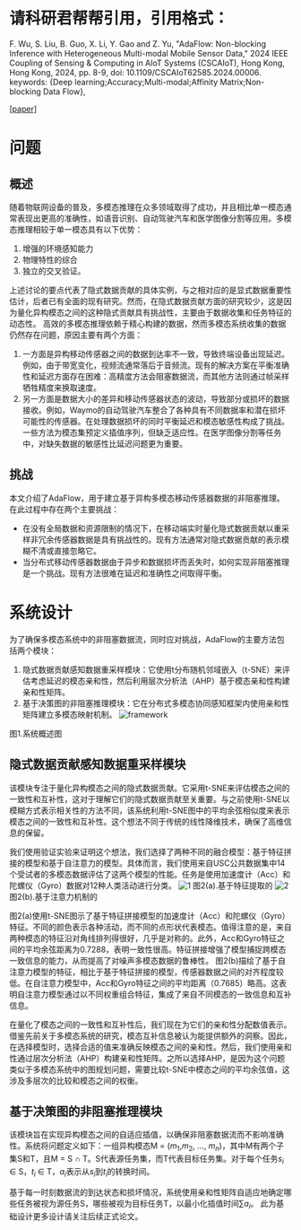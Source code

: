 # 请科研君帮帮引用，引用格式：
F. Wu, S. Liu, B. Guo, X. Li, Y. Gao and Z. Yu, "AdaFlow: Non-blocking Inference with Heterogeneous Multi-modal Mobile Sensor Data," 2024 IEEE Coupling of Sensing & Computing in AIoT Systems (CSCAIoT), Hong Kong, Hong Kong, 2024, pp. 8-9, doi: 10.1109/CSCAIoT62585.2024.00006. keywords: {Deep learning;Accuracy;Multi-modal;Affinity Matrix;Non-blocking Data Flow},

[[paper]](https://ieeexplore.ieee.org/stamp/stamp.jsp?tp=&arnumber=10607768)
# 问题
## 概述
随着物联网设备的普及，多模态推理在众多领域取得了成功，并且相比单一模态通常表现出更高的准确性，如语音识别、自动驾驶汽车和医学图像分割等应用。多模态推理相较于单一模态具有以下优势：
1. 增强的环境感知能力
2. 物理特性的综合
3. 独立的交叉验证。

上述讨论的要点代表了隐式数据贡献的具体实例，与之相对应的是显式数据重要性估计，后者已有全面的现有研究。然而，在隐式数据贡献方面的研究较少，这是因为量化异构模态之间的这种隐式贡献具有挑战性，主要由于数据收集和任务特征的动态性。
高效的多模态推理依赖于精心构建的数据，然而多模态系统收集的数据仍然存在问题，原因主要有两个方面：

1. 一方面是异构移动传感器之间的数据到达率不一致，导致终端设备出现延迟。例如，由于带宽变化，视频流通常落后于音频流。现有的解决方案在平衡准确性和延迟方面存在困难：高精度方法会阻塞数据流，而其他方法则通过帧采样牺牲精度来换取速度。
2. 另一方面是数据大小的差异和移动传感器状态的波动，导致部分或损坏的数据接收。例如，Waymo的自动驾驶汽车整合了各种具有不同数据率和潜在损坏可能性的传感器。在处理数据损坏的同时平衡延迟和模态敏感性构成了挑战。一些方法为模态集预定义插值序列，但缺乏适应性。在医学图像分割等任务中，对缺失数据的敏感性比延迟问题更为重要。

## 挑战
本文介绍了AdaFlow，用于建立基于异构多模态移动传感器数据的非阻塞推理。在此过程中存在两个主要挑战：
- 在没有全局数据和资源限制的情况下，在移动端实时量化隐式数据贡献以重采样非冗余传感器数据是具有挑战性的。现有方法通常对隐式数据贡献的表示模糊不清或直接忽略它。
- 当分布式移动传感器数据由于异步和数据损坏而丢失时，如何实现非阻塞推理是一个挑战。现有方法很难在延迟和准确性之间取得平衡。


# 系统设计
为了确保多模态系统中的非阻塞数据流，同时应对挑战，AdaFlow的主要方法包括两个模块：
1. 隐式数据贡献感知数据重采样模块：它使用t分布随机邻域嵌入（t-SNE）来评估考虑延迟的模态亲和性，然后利用层次分析法（AHP）基于模态亲和性构建亲和性矩阵。
2. 基于决策图的非阻塞推理模块：它在分布式多模态协同感知框架内使用亲和性矩阵建立多模态映射机制。
![framework](https://github.com/user-attachments/assets/5687d5f2-2313-4cb0-b7b9-88cc5d0856e0)

图1.系统概述图

## 隐式数据贡献感知数据重采样模块

该模块专注于量化异构模态之间的隐式数据贡献。它采用t-SNE来评估模态之间的一致性和互补性，这对于理解它们的隐式数据贡献至关重要。与之前使用t-SNE以模糊方式表示相关性的方法不同，该系统利用t-SNE图中的平均余弦相似度来表示模态之间的一致性和互补性。这个想法不同于传统的线性降维技术，确保了高维信息的保留。

我们使用验证实验来证明这个想法，我们选择了两种不同的融合模型：基于特征拼接的模型和基于自注意力的模型。具体而言，我们使用来自USC公共数据集中14个受试者的多模态数据评估了这两个模型的性能。任务是使用加速度计（Acc）和陀螺仪（Gyro）数据对12种人类活动进行分类。
![1](https://github.com/user-attachments/assets/df77c6b6-b6af-4a45-a04c-e4f6fbba8ff9)
图2(a).基于特征提取的
![2](https://github.com/user-attachments/assets/f6307dd9-f757-4826-977f-c1b69f904cff)
图2(b).基于注意力机制的

图2(a)使用t-SNE图示了基于特征拼接模型的加速度计（Acc）和陀螺仪（Gyro）特征。不同的颜色表示各种活动，而不同的点形状代表模态。值得注意的是，来自两种模态的特征沿对角线排列得很好，几乎是对称的。此外，Acc和Gyro特征之间的平均余弦距离为0.7288，表明一致性很高。特征拼接增强了模型捕捉跨模态一致信息的能力，从而提高了对噪声多模态数据的鲁棒性。
图2(b)描绘了基于自注意力模型的特征，相比于基于特征拼接的模型，传感器数据之间的对齐程度较低。在自注意力模型中，Acc和Gyro特征之间的平均距离（0.7685）略高。这表明自注意力模型通过以不同权重组合特征，集成了来自不同模态的一致信息和互补信息。

在量化了模态之间的一致性和互补性后，我们现在为它们的亲和性分配数值表示。借鉴先前关于多模态系统的研究，模态互补信息被认为能提供额外的洞察。因此，在选择模型时，选择合适的值来准确反映模态之间的亲和性。然后，我们使用亲和性通过层次分析法（AHP）构建亲和性矩阵。之所以选择AHP，是因为这个问题类似于多模态系统中的图规划问题，需要比较t-SNE中模态之间的平均余弦值，这涉及多层次的比较和模态之间的权衡。
## 基于决策图的非阻塞推理模块

该模块旨在实现异构模态之间的自适应插值，以确保非阻塞数据流而不影响准确性。系统将问题定义如下：一组异构模态M = ($m_1$,$m_2$, ..., $m_n$)，其中M有两个子集S和T，且M = S $\cap$ T。S代表源任务集，而T代表目标任务集。对于每个任务$s_i$ $\in$ S，$t_i$ $\in$ T，$a_i$表示从$s_i$到$t_i$的转换时间。

基于每一时刻数据流的到达状态和损坏情况，系统使用亲和性矩阵自适应地确定哪些任务被视为源任务S，哪些被视为目标任务T，以最小化插值时间$\sum a_i$。
此为基础设计更多设计请关注后续正式论文。
